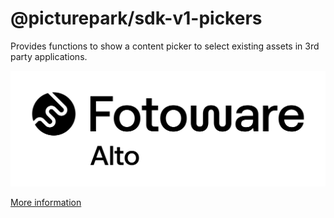 # @picturepark/sdk-v1-pickers

Provides functions to show a content picker to select existing assets in 3rd party applications.

![logo](https://raw.githubusercontent.com/Picturepark/Picturepark.SDK.TypeScript/master/assets/picturepark-logo.png)

[More information](https://github.com/Picturepark/Picturepark.SDK.TypeScript/blob/master/docs/picturepark-sdk-v1-pickers/README.md)